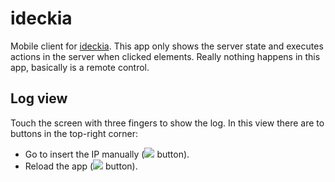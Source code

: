 # ideckia

Mobile client for [ideckia](http://github.com/ideckia/ideckia). This app only shows the server state and executes actions in the server when clicked elements. Really nothing happens in this app, basically is a remote control.

## Log view

Touch the screen with three fingers to show the log. In this view there are to buttons in the top-right corner:

* Go to insert the IP manually (![](https://cdn3.iconfinder.com/data/icons/google-material-design-icons/48/ic_dehaze_48px-48.png) button).
* Reload the app (![](https://cdn3.iconfinder.com/data/icons/google-material-design-icons/48/ic_autorenew_48px-48.png) button).